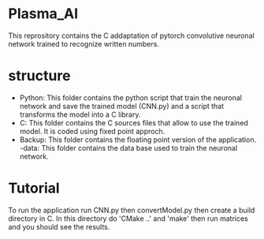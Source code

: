 # Plasma_AI
This reprository contains the C addaptation of pytorch convolutive neuronal network trained to recognize written numbers.
# structure
- Python:
  This folder contains the python script that train the neuronal network and save the trained model (CNN.py) and a script that transforms the model into a C library.
- C:
  This folder contains the C sources files that allow to use the trained model. It is coded using fixed point approch.
- Backup:
  This folder contains the floating point version of the application.
-data:
  This folder contains the data base used to train the neuronal network.
# Tutorial
  To run the application run CNN.py then convertModel.py then create a build directory in C. In this directory do 'CMake ..' and 'make' then run matrices and you should see the results.
